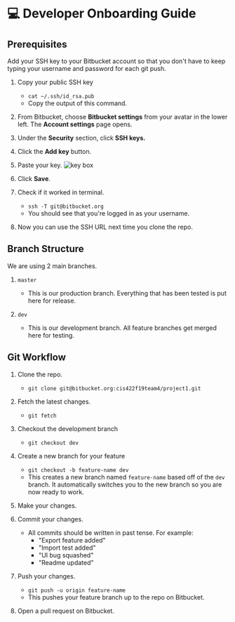 # :computer: Developer Onboarding Guide #

## Prerequisites ##

Add your SSH key to your Bitbucket account so that you don't have to keep typing your username and password for each git push.

1. Copy your public SSH key
    * `cat ~/.ssh/id_rsa.pub`
    * Copy the output of this command.

2. From Bitbucket, choose **Bitbucket settings** from your avatar in the lower left. The **Account settings** page opens.

3. Under the **Security** section, click **SSH keys.**

4. Click the **Add key** button.

5. Paste your key.
![key box](https://confluence.atlassian.com/bitbucket/files/304578655/755335794/2/1502737357377/add_ssh_key.png)

6. Click **Save**.

7. Check if it worked in terminal.
    * `ssh -T git@bitbucket.org`
    * You should see that you're logged in as your username.

8. Now you can use the SSH URL next time you clone the repo.

## Branch Structure ##

We are using 2 main branches.

1. `master`
    * This is our production branch. Everything that has been tested is put here for release.

2. `dev`
    * This is our development branch. All feature branches get merged here for testing.

## Git Workflow ##

1. Clone the repo.
    * `git clone git@bitbucket.org:cis422f19team4/project1.git`

2. Fetch the latest changes.
    * `git fetch`

3. Checkout the development branch
    * `git checkout dev`

4. Create a new branch for your feature
    * `git checkout -b feature-name dev`
    * This creates a new branch named `feature-name` based off of the `dev` branch. It automatically switches you to the new branch so you are now ready to work.

5. Make your changes.

6. Commit your changes.
    * All commits should be written in past tense. For example:
        * "Export feature added"
        * "Import test added"
        * "UI bug squashed"
        * "Readme updated"

7. Push your changes.
    * `git push -u origin feature-name`
    * This pushes your feature branch up to the repo on Bitbucket.

8. Open a pull request on Bitbucket.
